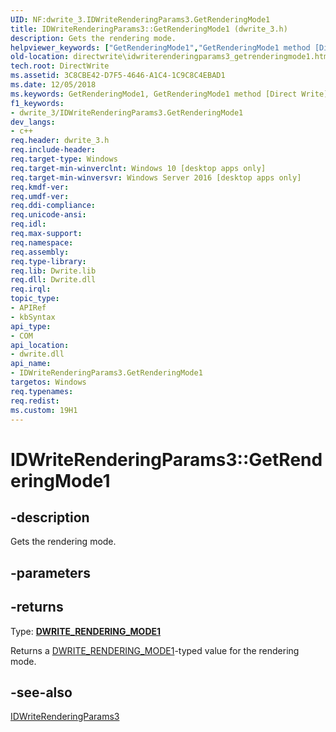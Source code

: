 ```yaml
---
UID: NF:dwrite_3.IDWriteRenderingParams3.GetRenderingMode1
title: IDWriteRenderingParams3::GetRenderingMode1 (dwrite_3.h)
description: Gets the rendering mode.
helpviewer_keywords: ["GetRenderingMode1","GetRenderingMode1 method [Direct Write]","GetRenderingMode1 method [Direct Write]","IDWriteRenderingParams3 interface","IDWriteRenderingParams3 interface [Direct Write]","GetRenderingMode1 method","IDWriteRenderingParams3.GetRenderingMode1","IDWriteRenderingParams3::GetRenderingMode1","directwrite.idwriterenderingparams3_getrenderingmode1","dwrite_3/IDWriteRenderingParams3::GetRenderingMode1"]
old-location: directwrite\idwriterenderingparams3_getrenderingmode1.htm
tech.root: DirectWrite
ms.assetid: 3C8CBE42-D7F5-4646-A1C4-1C9C8C4EBAD1
ms.date: 12/05/2018
ms.keywords: GetRenderingMode1, GetRenderingMode1 method [Direct Write], GetRenderingMode1 method [Direct Write],IDWriteRenderingParams3 interface, IDWriteRenderingParams3 interface [Direct Write],GetRenderingMode1 method, IDWriteRenderingParams3.GetRenderingMode1, IDWriteRenderingParams3::GetRenderingMode1, directwrite.idwriterenderingparams3_getrenderingmode1, dwrite_3/IDWriteRenderingParams3::GetRenderingMode1
f1_keywords:
- dwrite_3/IDWriteRenderingParams3.GetRenderingMode1
dev_langs:
- c++
req.header: dwrite_3.h
req.include-header: 
req.target-type: Windows
req.target-min-winverclnt: Windows 10 [desktop apps only]
req.target-min-winversvr: Windows Server 2016 [desktop apps only]
req.kmdf-ver: 
req.umdf-ver: 
req.ddi-compliance: 
req.unicode-ansi: 
req.idl: 
req.max-support: 
req.namespace: 
req.assembly: 
req.type-library: 
req.lib: Dwrite.lib
req.dll: Dwrite.dll
req.irql: 
topic_type:
- APIRef
- kbSyntax
api_type:
- COM
api_location:
- dwrite.dll
api_name:
- IDWriteRenderingParams3.GetRenderingMode1
targetos: Windows
req.typenames: 
req.redist: 
ms.custom: 19H1
---
```


# IDWriteRenderingParams3::GetRenderingMode1


## -description


Gets the rendering mode.


## -parameters






## -returns



Type: <b><a href="/windows/win32/api/dwrite_3/ne-dwrite_3-dwrite_rendering_mode1">DWRITE_RENDERING_MODE1</a></b>

Returns a <a href="/windows/win32/api/dwrite_3/ne-dwrite_3-dwrite_rendering_mode1">DWRITE_RENDERING_MODE1</a>-typed value for the rendering mode.




## -see-also




<a href="/windows/win32/api/dwrite_3/nn-dwrite_3-idwriterenderingparams3">IDWriteRenderingParams3</a>
 

 

